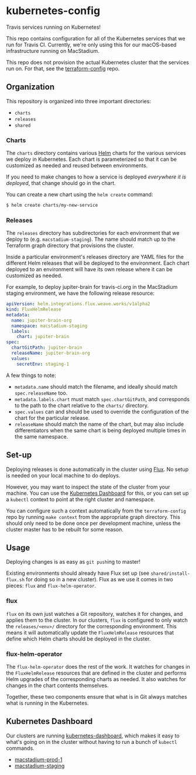 # kubernetes-config

Travis services running on Kubernetes!

This repo contains configuration for all of the Kubernetes services that we run for Travis CI. Currently, we're only using this for our macOS-based infrastructure running on MacStadium.

This repo does not provision the actual Kubernetes cluster that the services run on. For that, see the [terraform-config](https://github.com/travis-ci/terraform-config) repo.

## Organization

This repository is organized into three important directories:

* `charts`
* `releases`
* `shared`

### Charts

The `charts` directory contains various [Helm](https://helm.sh) charts for the various services we deploy in Kubernetes. Each chart is parameterized so that it can be customized as needed and reused between environments.

If you need to make changes to how a service is deployed _everywhere it is deployed_, that change should go in the chart.

You can create a new chart using the `helm create` command:

``` sh
$ helm create charts/my-new-service
```

### Releases

The `releases` directory has subdirectories for each environment that we deploy to (e.g. `macstadium-staging`). The name should match up to the Terraform graph directory that provisions the cluster.

Inside a particular environment's releases directory are YAML files for the different Helm releases that will be deployed to the environment. Each chart deployed to an environment will have its own release where it can be customized as needed.

For example, to deploy jupiter-brain for travis-ci.org in the MacStadium staging environment, we have the following release resource:

``` yaml
apiVersion: helm.integrations.flux.weave.works/v1alpha2
kind: FluxHelmRelease
metadata:
  name: jupiter-brain-org
  namespace: macstadium-staging
  labels:
    chart: jupiter-brain
spec:
  chartGitPath: jupiter-brain
  releaseName: jupiter-brain-org
  values:
    secretEnv: staging-1
```

A few things to note:

* `metadata.name` should match the filename, and ideally should match `spec.releaseName` too.
* `metadata.labels.chart` must match `spec.chartGitPath`, and corresponds to the path to the chart relative to the `charts/` directory.
* `spec.values` can and should be used to override the configuration of the chart for the particular release.
* `releaseName` should match the name of the chart, but may also include differentiators when the same chart is being deployed multiple times in the same namespace.

## Set-up

Deploying releases is done automatically in the cluster using [Flux](https://github.com/weaveworks/flux). No setup is needed on your local machine to do deploys.

However, you may want to inspect the state of the cluster from your machine. You can use the [Kubernetes Dashboard](#kubernetes-dashboard) for this, or you can set up a `kubectl` context to point at the right cluster and namespace.

You can configure such a context automatically from the `terraform-config` repo by running `make context` from the appropriate graph directory. This should only need to be done once per development machine, unless the cluster master has to be rebuilt for some reason.

## Usage

Deploying changes is as easy as `git push`ing to master!

Existing environments should already have Flux set up (see `shared/install-flux.sh` for doing so in a new cluster). Flux as we use it comes in two pieces: `flux` and `flux-helm-operator`.

### flux

`flux` on its own just watches a Git repository, watches it for changes, and applies them to the cluster. In our clusters, `flux` is configured to only watch the `releases/<env>/` directory for the corresponding environment. This means it will automatically update the `FluxHelmRelease` resources that define which Helm charts should be deployed in the cluster.

### flux-helm-operator

The `flux-helm-operator` does the rest of the work. It watches for changes in the `FluxHelmRelease` resources that are defined in the cluster and performs Helm upgrades of the corresponding charts as needed. It also watches for changes in the chart contents themselves.

Together, these two components ensure that what is in Git always matches what is running in the Kubernetes.

## Kubernetes Dashboard

Our clusters are running [kubernetes-dashboard](https://github.com/kubernetes/dashboard), which makes it easy to what's going on in the cluster without having to run a bunch of `kubectl` commands.

* [macstadium-prod-1](https://cluster-1-master.macstadium-us-se-1.travisci.net:31000/#!/overview?namespace=macstadium-prod-1)
* [macstadium-staging](https://cluster-staging-master.macstadium-us-se-1.travisci.net:31000/#!/overview?namespace=macstadium-staging)
